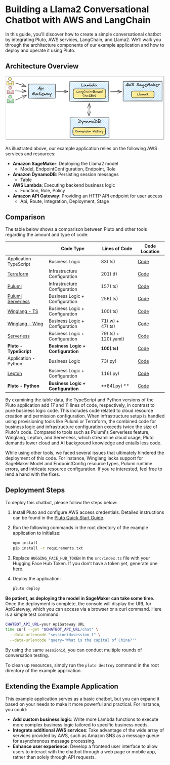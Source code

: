 # Building a Llama2 Conversational Chatbot with AWS and LangChain

In this guide, you'll discover how to create a simple conversational chatbot by integrating Pluto, AWS services, LangChain, and Llama2. We’ll walk you through the architecture components of our example application and how to deploy and operate it using Pluto.

## Architecture Overview

![Chatbot Architecture Diagram](../../public/assets/langchain-llama2-chatbot-sagemaker-arch.png)

As illustrated above, our example application relies on the following AWS services and resources:

- **Amazon SageMaker**: Deploying the Llama2 model
  - Model, EndpointConfiguration, Endpoint, Role
- **Amazon DynamoDB**: Persisting session messages
  - Table
- **AWS Lambda**: Executing backend business logic
  - Function, Role, Policy
- **Amazon API Gateway**: Providing an HTTP API endpoint for user access
  - Api, Route, Integration, Deployment, Stage

## Comparison

The table below shows a comparison between Pluto and other tools regarding the amount and type of code:

|                                                         | Code Type                          | Lines of Code        | Code Location                                        |
| ------------------------------------------------------- | ---------------------------------- | -------------------- | ---------------------------------------------------- |
| Application - TypeScript                                | Business Logic                     | 83(.ts)              |[Code](https://github.com/pluto-lang/pluto/tree/main/examples/langchain-llama2-chatbot-sagemaker/./comparison/application)                     |
|[Terraform](https://www.terraform.io/)                  | Infrastructure Configuration       | 201(.tf)             | [Code](https://github.com/pluto-lang/pluto/tree/main/examples/langchain-llama2-chatbot-sagemaker/./comparison/terraform)                       |
|[Pulumi](https://www.pulumi.com/)                       | Infrastructure Configuration       | 157(.ts)             | [Code](https://github.com/pluto-lang/pluto/tree/main/examples/langchain-llama2-chatbot-sagemaker/./comparison/pulumi)                          |
|[Pulumi Serverless](https://www.pulumi.com/serverless/) | Business Logic + Configuration     | 256(.ts)             | [Code](https://github.com/pluto-lang/pluto/tree/main/examples/langchain-llama2-chatbot-sagemaker/./comparison/pulumi-app)                      |
|[Winglang - TS](https://github.com/winglang/wing)       | Business Logic + Configuration     | 100(.ts)             | [Code](https://github.com/pluto-lang/pluto/tree/main/examples/langchain-llama2-chatbot-sagemaker/./comparison/wing-ts)                         |
|[Winglang - Wing](https://github.com/winglang/wing)     | Business Logic + Configuration     | 71(.w) + 47(.ts)     | [Code](https://github.com/pluto-lang/pluto/tree/main/examples/langchain-llama2-chatbot-sagemaker/./comparison/wing-wing)                       |
|[Serverless](https://github.com/serverless/serverless)  | Business Logic + Configuration     | 79(.ts) + 120(.yaml) | [Code](https://github.com/pluto-lang/pluto/tree/main/examples/langchain-llama2-chatbot-sagemaker/./comparison/serverless)                      |
| **Pluto - TypeScript**                                  | **Business Logic + Configuration** | **100(.ts)**         |[Code](https://github.com/pluto-lang/pluto/tree/main/examples/langchain-llama2-chatbot-sagemaker/./src)                                        |
| Application - Python                                    | Business Logic                     | 73(.py)              |[Code](https://github.com/pluto-lang/pluto/tree/main/examples/langchain-llama2-chatbot-sagemaker/./comparison/application-python)              |
|[Lepton](https://www.lepton.ai/)                        | Business Logic + Configuration     | 116(.py)             | [Code](https://github.com/pluto-lang/pluto/tree/main/examples/langchain-llama2-chatbot-sagemaker/./comparison/lepton)                          |
| **Pluto - Python**                                      | **Business Logic + Configuration** | **84(.py) **         |[Code](https://github.com/pluto-lang/pluto/tree/main/examples/langchain-llama2-chatbot-sagemaker/../langchain-llama2-chatbot-sagemaker-python) |

By examining the table data, the TypeScript and Python versions of the Pluto application add 17 and 11 lines of code, respectively, in contrast to pure business logic code. This includes code related to cloud resource creation and permission configuration. When infrastructure setup is handled using provisioning tools like Pulumi or Terraform, the combined code for business logic and infrastructure configuration exceeds twice the size of Pluto's code. Compared to tools such as Pulumi's Serverless feature, Winglang, Lepton, and Serverless, which streamline cloud usage, Pluto demands lower cloud and AI background knowledge and entails less code.

While using other tools, we faced several issues that ultimately hindered the deployment of this code. For instance, Winglang lacks support for SageMaker Model and EndpointConfig resource types, Pulumi runtime errors, and intricate resource configuration. If you're interested, feel free to lend a hand with the fixes.

## Deployment Steps

To deploy this chatbot, please follow the steps below:

1. Install Pluto and configure AWS access credentials. Detailed instructions can be found in the [Pluto Quick Start Guide](https://github.com/pluto-lang/pluto#-quick-start).

2. Run the following commands in the root directory of the example application to initialize:

   ```bash
   npm install
   pip install -r requirements.txt
   ```

3. Replace `HUGGING_FACE_HUB_TOKEN` in the `src/index.ts` file with your Hugging Face Hub Token. If you don’t have a token yet, generate one [here](https://huggingface.co/settings/tokens).

4. Deploy the application:

   ```bash
   pluto deploy
   ```

**Be patient, as deploying the model in SageMaker can take some time.** Once the deployment is complete, the console will display the URL for ApiGateway, which you can access via a browser or a curl command. Here is a simple test command:

```bash
CHATBOT_API_URL=your ApiGateway URL
time curl --get "$CHATBOT_API_URL/chat" \
  --data-urlencode "sessionid=session_1" \
  --data-urlencode "query='What is the capital of China?'"
```

By using the same `sessionid`, you can conduct multiple rounds of conversation testing.

To clean up resources, simply run the `pluto destroy` command in the root directory of the example application.

## Extending the Example Application

This example application serves as a basic chatbot, but you can expand it based on your needs to make it more powerful and practical. For instance, you could:

- **Add custom business logic**: Write more Lambda functions to execute more complex business logic tailored to specific business needs.
- **Integrate additional AWS services**: Take advantage of the wide array of services provided by AWS, such as Amazon SNS as a message queue for asynchronous message processing.
- **Enhance user experience**: Develop a frontend user interface to allow users to interact with the chatbot through a web page or mobile app, rather than solely through API requests.
